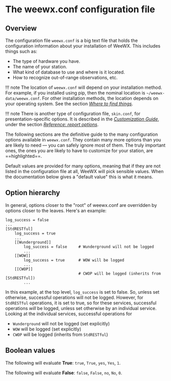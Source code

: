 # The weewx.conf configuration file

## Overview

The configuration file `weewx.conf` is a big text file that holds the configuration information about your installation of WeeWX. This includes things such as:

* The type of hardware you have.
* The name of your station.
* What kind of database to use and where is it located.
* How to recognize out-of-range observations, etc.

[application layout table]: ../installing-weewx#where-to-find-things

!!! note
    The location of `weewx.conf` will depend on your installation method. For example, if you installed using pip, then the nominal location is `~/weewx-data/weewx.conf`. For other installation methods, the location depends on your operating system. See the section [*Where to find things*][application layout table].


!!! note
    There is another type of configuration file, `skin.conf`, for presentation-specific options. It is described in the [*Customization Guide*](../../custom/), under the section [*Reference: report options*](../../custom/options_ref/).


The following sections are the definitive guide to the many configuration options available in `weewx.conf`. They contain many more options than you are likely to need &mdash; you can safely ignore most of them. The truly important ones, the ones you are likely to have to customize for your station, are ==highlighted==.

Default values are provided for many options, meaning that if they are not listed in the configuration file at all, WeeWX will pick sensible values. When the documentation below gives a "default value" this is what it means.


## Option hierarchy
In general, options closer to the "root" of weewx.conf are overridden by options closer to the leaves. Here's an example:

```
log_success = false
...
[StdRESTful]
    log_success = true
    ...
    [[Wunderground]]
        log_success = false     # Wunderground will not be logged
        ...
    [[WOW]]
        log_success = true      # WOW will be logged
        ...
    [[CWOP]]
                                # CWOP will be logged (inherits from [StdRESTful])
        ...
```

In this example, at the top level, `log_success` is set to false. So, unless set otherwise, successful operations will not be logged. However, for `StdRESTful` operations, it is set to true, so for these services, successful operations _will_ be logged, unless set otherwise by an individual service. Looking at the individual services, successful operations for

* `Wunderground` will not be logged (set explicitly)
* `WOW` will be logged (set explicitly)
* `CWOP` will be logged (inherits from `StdRESTful`)

## Boolean values

The following will evaluate **True**: `true`, `True`, `yes`, `Yes`, `1`.

The following will evaluate **False**: `false`, `False`, `no`, `No`, `0`.